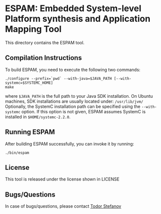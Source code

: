 ESPAM: Embedded System-level Platform synthesis and Application Mapping Tool
============================================================================

This directory contains the ESPAM tool.


Compilation Instructions
------------------------
To build ESPAM, you need to execute the following two commands:

	./configure --prefix=`pwd` --with-java=$JAVA_PATH [--with-systemc=$SYSTEMC_HOME]
	make

where `$JAVA_PATH` is the full path to your Java SDK installation. 
On Ubuntu machines, SDK installations are usually located under: `/usr/lib/jvm/`
Optionally, the SystemC installation path can be specified using the `--with-systemc` option.
If this option is not given, ESPAM assumes SystemC is installed in `$HOME/systemc-2.2.0`.


Running ESPAM
-------------
After building ESPAM successfully, you can invoke it by running:

	./bin/espam


License
-------
This tool is released under the license shown in LICENSE


Bugs/Questions
--------------
In case of bugs/questions, please contact [Todor Stefanov](mailto:stefanov@liacs.nl)
